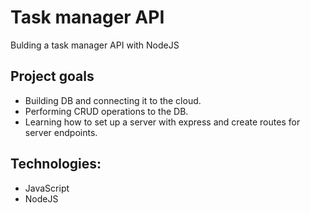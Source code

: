 
  # Task manager API

  Bulding a task manager API with NodeJS


  ## Project goals



  * Building DB and connecting it to the cloud.
  * Performing CRUD operations to the DB.
  * Learning how to set up a server with express and create routes for server endpoints.
  ## Technologies:

  - JavaScript
  - NodeJS


